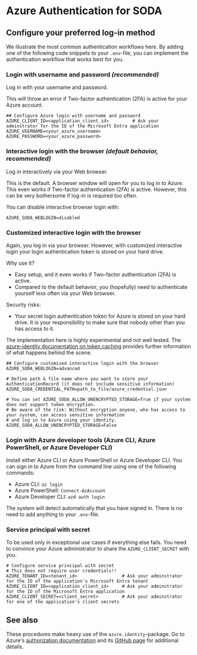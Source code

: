 # Azure Authentication for SODA

## Configure your preferred log-in method

We illustrate the most common authentication workflows here. By adding one of the following code snippets to 
your `.env`-file, you can implement the authentication workflow that works best for you.

### Login with username and password _(recommended)_

Log in with your username and password.

This will throw an error if Two-factor authentication (2FA) is active for your Azure account.

```
## Configure Azure login with username and password
AZURE_CLIENT_ID=<application_client_id> 	    # Ask your adminstrator for the ID of the Microsoft Entra application
AZURE_USERNAME=<your_azure_username>        
AZURE_PASSWORD=<your_azure_password>
```

### Interactive login with the browser _(default behavior, recommended)_

Log in interactively via your Web browser.

This is the default. A browser window will open for you to log in to Azure. This even works if Two-factor 
authentication (2FA) is active. However, this can be very bothersome if log-in is required too often.

You can disable interactive browser login with:

```
AZURE_SODA_WEBLOGIN=disabled
```

### Customized interactive login with the browser

Again, you log in via your browser. However, with customized interactive login your login authentication token is stored on your hard drive.

Why use it?
- Easy setup, and it even works if Two-factor authentication (2FA) is active.
- Compared to the default behavior, you (hopefully) need to authenticate yourself less often via your Web browser.

Security risks:
- Your secret login authentication token for Azure is stored on your hard drive. It is your responsibility to make sure that nobody other than you has access to it.

The implementation here is highly experimental 
and not well tested. The [azure-identity documentation on token caching](https://github.com/Azure/azure-sdk-for-python/blob/main/sdk/identity/azure-identity/TOKEN_CACHING.md)
provides further information of what happens behind the scene. 

```
## Configure customized interactive login with the browser
AZURE_SODA_WEBLOGIN=advanced

# Define path & file name where you want to store your AuthenticationRecord (it does not include sensitive information)
AZURE_SODA_CREDENTIAL_PATH=path_to_file/azure_credential.json

# You can set AZURE_SODA_ALLOW_UNENCRYPTED_STORAGE=True if your system does not support token encryption. 
# Be aware of the risk: Without encryption anyone, who has access to your system, can access sensitive information
# and log in to Azure using your identity.
AZURE_SODA_ALLOW_UNENCRYPTED_STORAGE=False 

```

### Login with Azure developer tools (Azure CLI, Azure PowerShell, or Azure Developer CLI)

Install either Azure CLI or Azure PowerShell or Azure Developer CLI. 
You can sign in to Azure from the command line using one of the following commands:

- Azure CLI: `az login`
- Azure PowerShell: `Connect-AzAccount`
- Azure Developer CLI: `azd auth login`

The system will detect automatically that you have signed in. There is no need to add anything to your `.env`-file.

### Service principal with secret

To be used only in exceptional use cases if everything else fails. 
You need to convince your Azure administrator to share the `AZURE_CLIENT_SECRET` with you.

```
# Configure service principal with secret
# This does not require user credentials!!
AZURE_TENANT_ID=<tenant_id>                 # Ask your adminstrator for the ID of the application's Microsoft Entra tenant
AZURE_CLIENT_ID=<application_client_id>     # Ask your adminstrator for the ID of the Microsoft Entra application
AZURE_CLIENT_SECRET=<client_secret>         # Ask your adminstrator for one of the application's client secrets
```

## See also

These procedures make heavy use of the `azure.identity`-package. Go to Azure's [authorization documentation](https://learn.microsoft.com/en-us/azure/developer/python/sdk/authentication-overview) 
and its [GitHub page](https://github.com/Azure/azure-sdk-for-python/tree/main/sdk/identity/azure-identity) for 
additional details. 
